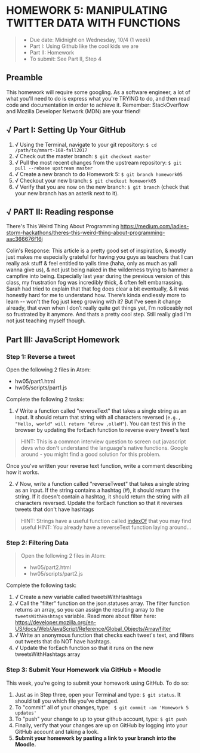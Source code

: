 # HOMEWORK 5: MANIPULATING TWITTER DATA WITH FUNCTIONS
> * Due date: Midnight on Wednesday, 10/4 (1 week)
> * Part I: Using Github like the cool kids we are
> * Part II: Homework
> * To submit: See Part II, Step 4

## Preamble
This homework will require some googling. As a software engineer, a lot of what you'll need to do is express what you're TRYING to do, and then read code and documentation in order to achieve it. Remember: StackOverflow and Mozilla Developer Network (MDN) are your friend!

## √ Part I: Setting Up Your GitHub
1. √ Using the Terminal, navigate to your git repository: `$ cd /path/to/mmart-168-fall2017`
2. √ Check out the master branch: `$ git checkout master`
3. √ Pull the most recent changes from the upstream repository: `$ git pull --rebase upstream master`
4. √ Create a new branch to do Homework 5: `$ git branch homework05`
5. √ Checkout your new branch: `$ git checkout homework05`
6. √ Verify that you are now on the new branch: `$ git branch` (check that your new branch has an asterik next to it).

## √ PART II: Reading response
There's This Weird Thing About Programming
https://medium.com/ladies-storm-hackathons/theres-this-weird-thing-about-programming-aac366676f16j

Colin's Response:
This article is a pretty good set of inspiration, & mostly just makes me especially grateful for having you guys as teachers that I can really ask stuff & feel entitled to yalls time (haha, only as much as yall wanna give us), & not just being naked in the wilderness trying to hammer a campfire into being. Especially last year during the previous version of this class, my frustration fog was incredibly thick, & often felt embarrassing.
Sarah had tried to explain that that fog does clear a bit eventually, & it was honestly hard for me to understand how. There’s kinda endlessly more to learn -- won't the fog just keep growing with it? But I've seen it change already, that even when I don’t really quite get things yet, I’m noticeably not so frustrated by it anymore. And thats a pretty cool step.
Still really glad I’m not just teaching myself though.


## Part III: JavaScript Homework

### Step 1: Reverse a tweet
Open the following 2 files in Atom:
  * hw05/part1.html
  * hw05/scripts/part1.js

Complete the following 2 tasks:

1. √ Write a function called "reverseText" that takes a single string as an input. It should return that string with all characters reversed (`e.g., "Hello, world" will return "dlrow ,olleH"`). You can test this in the browser by updating the forEach function to reverse every tweet's text
> HINT: This is a common interview question to screen out javascript devs who don't understand the language's native functions. Google around - you might find a good solution for this problem.

Once you've written your reverse text function, write a comment describing how it works.

2. √ Now, write a function called "reverseTweet" that takes a single string as an input. If the string contains a hashtag (#), it should return the string. If it doesn't contain a hashtag, it should return the string with all characters reversed. Update the forEach function so that it reverses tweets that don't have hashtags
> HINT: Strings have a useful function called [indexOf]((https://developer.mozilla.org/en-US/docs/Web/JavaScript/Reference/Global_Objects/String/indexOf)) that you may find useful
> HINT: You already have a reverseText function laying around...

### Step 2: Filtering Data
> Open the following 2 files in Atom:
>  
>  * hw05/part2.html
>  * hw05/scripts/part2.js

Complete the following task:

1. √ Create a new variable called tweetsWithHashtags
2. √ Call the "filter" function on the json.statuses array. The filter function returns an array, so you can assign the resulting array to the `tweetsWithHashtags` variable. Read more about filter here: https://developer.mozilla.org/en-US/docs/Web/JavaScript/Reference/Global_Objects/Array/filter
3. √ Write an anonymous function that checks each tweet's text, and filters out tweets that do NOT have hashtags.
4. √ Update the forEach function so that it runs on the new tweetsWithHashtags array

### Step 3: Submit Your Homework via GitHub + Moodle
This week, you're going to submit your homework using GitHub. To do so:

1. Just as in Step three, open your Terminal and type: `$ git status`. It should tell you which file you've changed.
2. To "commit" all of your changes, type: ` $ git commit -am 'Homework 5 updates'`
3. To "push" your change to up to your github account, type: `$ git push`
4. Finally, verify that your changes are up on GitHub by logging into your GitHub account and taking a look.
5. **Submit your homework by pasting a link to your branch into the Moodle.**
